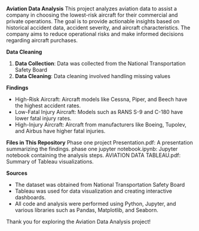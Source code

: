**Aviation Data Analysis**
This project analyzes aviation data to assist a company in choosing the lowest-risk aircraft for their commercial and private operations. The goal is to provide actionable insights based on historical accident data, accident severity, and aircraft characteristics. The company aims to reduce operational risks and make informed decisions regarding aircraft purchases.

**Data Cleaning**
1. **Data Collection**: Data was collected from the National Transportation Safety Board
2. **Data Cleaning**: Data cleaning involved handling missing values

**Findings**
- High-Risk Aircraft: Aircraft models like Cessna, Piper, and Beech have the highest accident rates.
- Low-Fatal Injury Aircraft: Models such as RANS S-9 and C-180 have lower fatal injury rates.
- High-Injury Aircraft: Aircraft from manufacturers like Boeing, Tupolev, and Airbus have higher fatal injuries.

**Files in This Repository**
Phase one project Presentation.pdf: A presentation summarizing the findings.
phase one jupyter notebook.ipynb: Jupyter notebook containing the analysis steps.
AVIATION DATA TABLEAU.pdf: Summary of Tableau visualizations.

**Sources**
- The dataset was obtained from  National Transportation Safety Board
- Tableau was used for data visualization and creating interactive dashboards.
- All code and analysis were performed using Python, Jupyter, and various libraries such as Pandas, Matplotlib, and Seaborn.

Thank you for exploring the Aviation Data Analysis project!
